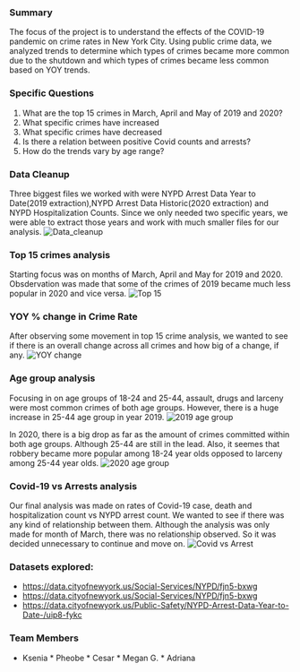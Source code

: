 ### Summary 
The focus of the project is to understand the effects of the COVID-19 pandemic on crime rates in New York City. Using public crime data, we analyzed trends to determine which types of crimes became more common due to the shutdown and which types of crimes became less common based on YOY trends. 

### Specific Questions 
1. What are the top 15 crimes in March, April and May of 2019 and 2020?
2. What specific crimes have increased 
3. What specific crimes have decreased 
4. Is there a relation between positive Covid counts and arrests? 
5. How do the trends vary by age range? 

### Data Cleanup 
Three biggest files we worked with were NYPD Arrest Data Year to Date(2019 extraction),NYPD Arrest Data Historic(2020 extraction) and NYPD Hospitalization Counts. Since we only needed two specific years, we were able to extract those years and work with much smaller files for our analysis.
![Data_cleanup](https://github.com/kseniadyakova10/Covid_Vs_NYC_Crime_Project/blob/main/Images/data_cleanup.png?raw=true)

### Top 15 crimes analysis
Starting focus was on months of March, April and May for 2019 and 2020. Obsdervation was made that some of the crimes of 2019 became much less popular in 2020 and vice versa.
![Top 15](https://github.com/kseniadyakova10/Covid_Vs_NYC_Crime_Project/blob/main/Images/top_15_crimes.png?raw=true)

### YOY % change in Crime Rate
After observing some movement in top 15 crime analysis, we wanted to see if there is an overall change across all crimes and how big of a change, if any.
![YOY change](https://github.com/kseniadyakova10/Covid_Vs_NYC_Crime_Project/blob/main/Images/change_crime_rate_yoy.png?raw=true)

### Age group analysis
Focusing in on age groups of 18-24 and 25-44, assault, drugs and larceny were most common crimes of both age groups. However, there is a huge increase in 25-44 age group in year 2019.
![2019 age group](https://github.com/kseniadyakova10/Covid_Vs_NYC_Crime_Project/blob/main/Images/age_group_2019.png?raw=true)

In 2020, there is a big drop as far as the amount of crimes committed within both age groups. Although 25-44 are still in the lead. Also, it seemes that robbery became more popular among 18-24 year olds opposed to larceny among 25-44 year olds.
![2020 age group](https://github.com/kseniadyakova10/Covid_Vs_NYC_Crime_Project/blob/main/Images/age_group_2020.png?raw=true)

### Covid-19 vs Arrests analysis
Our final analysis was made on rates of Covid-19 case, death and hospitalization count vs NYPD arrest count. We wanted to see if there was any kind of relationship between them. Although the analysis was only made for month of March, there was no relationship observed. So it was decided unnecessary to continue and move on.
![Covid vs Arrest](https://github.com/kseniadyakova10/Covid_Vs_NYC_Crime_Project/blob/main/Images/covid_vs_arrest.png?raw=true)

### Datasets explored:
* https://data.cityofnewyork.us/Social-Services/NYPD/fjn5-bxwg
* https://data.cityofnewyork.us/Social-Services/NYPD/fjn5-bxwg
* https://data.cityofnewyork.us/Public-Safety/NYPD-Arrest-Data-Year-to-Date-/uip8-fykc

### Team Members
* Ksenia * Pheobe * Cesar * Megan G. * Adriana
